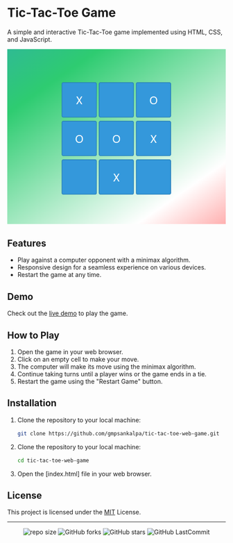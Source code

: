 # Tic-Tac-Toe Game

A simple and interactive Tic-Tac-Toe game implemented using HTML, CSS, and JavaScript.

![Tic-Tac-Toe Screenshot](src/image.png)

## Features

- Play against a computer opponent with a minimax algorithm.
- Responsive design for a seamless experience on various devices.
- Restart the game at any time.

## Demo

Check out the [live demo](https://gmpsankalpa.github.io/tic-tac-toe-web-game/) to play the game.

## How to Play

1. Open the game in your web browser.
2. Click on an empty cell to make your move.
3. The computer will make its move using the minimax algorithm.
4. Continue taking turns until a player wins or the game ends in a tie.
5. Restart the game using the "Restart Game" button.

## Installation

1. Clone the repository to your local machine:

    ```bash
    git clone https://github.com/gmpsankalpa/tic-tac-toe-web-game.git

2. Clone the repository to your local machine:

    ```bash
    cd tic-tac-toe-web-game

3. Open the [index.html] file in your web browser.

## License
This project is licensed under the [MIT](LICENSE) License.

---

<div align="center">

   ![repo size](https://img.shields.io/github/repo-size/gmpsankalpa/tic-tac-toe-web-game?label=Repo%20Size&style=for-the-badge&labelColor=black&color=20bf6b)
   ![GitHub forks](https://img.shields.io/github/forks/gmpsankalpa/tic-tac-toe-web-game?&labelColor=black&color=0fb9b1&style=for-the-badge)
   ![GitHub stars](https://img.shields.io/github/stars/gmpsankalpa/tic-tac-toe-web-game?&labelColor=black&color=f7b731&style=for-the-badge)
   ![GitHub LastCommit](https://img.shields.io/github/last-commit/gmpsankalpa/tic-tac-toe-web-game?logo=github&labelColor=black&color=d1d8e0&style=for-the-badge)

</div>
